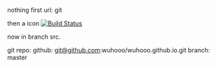 nothing first
url: git

then a icon
[![Build Status](https://travis-ci.org/wuhooo/wuhooo.github.io.svg?branch=master)](https://travis-ci.org/wuhooo/wuhooo.github.io)

now in branch src.

git
  repo: 
    github: git@github.com:wuhooo/wuhooo.github.io.git
  branch: master
